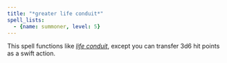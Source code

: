 ```yaml
---
title: "*greater life conduit*"
spell_lists:
  - {name: summoner, level: 5}
---
```


This spell functions like [*life conduit*](/spells/life-conduit/), except you can transfer 3d6 hit points as a swift action.
